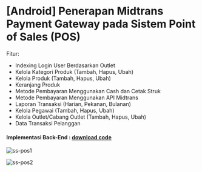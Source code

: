 # [Android] Penerapan Midtrans Payment Gateway pada Sistem Point of Sales (POS)
Fitur:
- Indexing Login User Berdasarkan Outlet
- Kelola Kategori Produk (Tambah, Hapus, Ubah)
- Kelola Produk (Tambah, Hapus, Ubah)
- Keranjang Produk
- Metode Pembayaran Menggunakan Cash dan Cetak Struk
- Metode Pembayaran Menggunakan API Midtrans
- Laporan Transaksi (Harian, Pekanan, Bulanan)
- Kelola Pegawai (Tambah, Hapus, Ubah)
- Kelola Outlet/Cabang Outlet (Tambah, Hapus, Ubah)
- Data Transaksi Pelanggan

#### Implementasi Back-End : [download code](https://github.com/ichwansh03/backend-pos/releases/tag/%23back-endpos)

![ss-pos1](https://github.com/ichwansh03/android-pos/assets/34907490/ec5f3b73-8673-4d5c-969c-6ccff6e9dd5e)

![ss-pos2](https://github.com/ichwansh03/android-pos/assets/34907490/60ce3d81-8d85-4b7d-b15e-634603ab3460)

